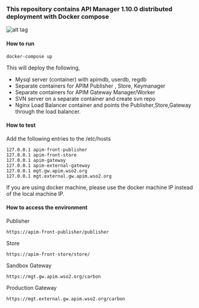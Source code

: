 ### This repository contains API Manager 1.10.0 distributed deployment with Docker compose

![alt tag](https://github.com/gayangunarathne/Docker-compose/blob/master/wso2-products/WSO2APIM/1.10/patterns/design/pattern-4.jpg)

#### How to run

 ```docker-compose up ```

This will deploy the following,

* Mysql server (container) with apimdb, userdb, regdb
* Separate containers for APIM Publisher , Store, Keymanager
* Separate containers for APIM Gateway Manager/Worker
* SVN server on a separate container and create svn repo
* Nginx Load Balancer container and points the Publisher,Store,Gateway through the load balancer.



#### How to test

Add the following entries to the /etc/hosts
```
127.0.0.1 apim-front-publisher
127.0.0.1 apim-front-store
127.0.0.1 apim-gateway
127.0.0.1 apim-external-gateway
127.0.0.1 mgt.gw.apim.wso2.org
127.0.0.1 mgt.external.gw.apim.wso2.org
```
If you are using docker machine, please use the docker machine IP instead of the local machine IP.

#### How to access the environment

Publisher

```
https://apim-front-publisher/publisher
```

Store

```
https://apim-front-store/store/
```


Sandbox Gateway

```
https://mgt.gw.apim.wso2.org/carbon
```

Production Gateway

```
https://mgt.external.gw.apim.wso2.org/carbon
```





